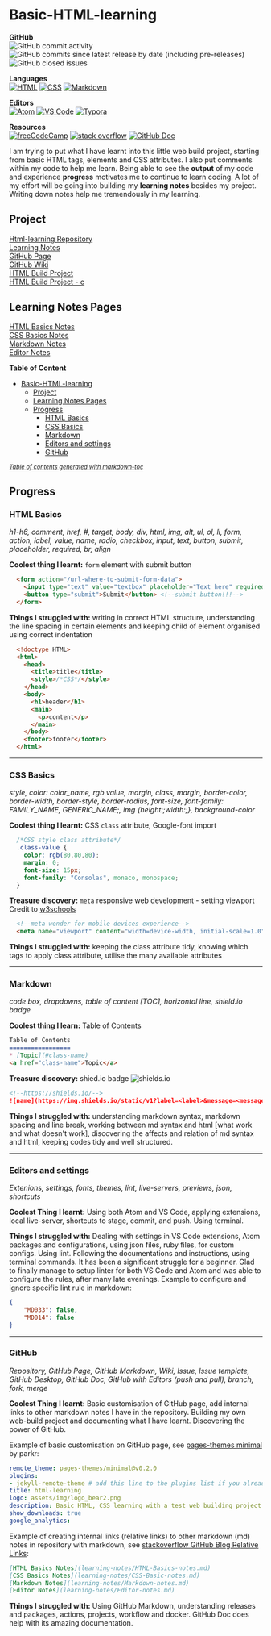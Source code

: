 # Basic-HTML-learning

**GitHub**  
![GitHub commit activity](https://img.shields.io/github/commit-activity/m/mcjoules/html-learning?color=brightgreen&logo=Github)
![GitHub commits since latest release by date (including pre-releases)](https://img.shields.io/github/commits-since/mcjoules/html-learning/v1.0.0?color=brightgreen&include_prereleases&logo=Github)
![GitHub closed issues](https://img.shields.io/github/issues-closed/mcjoules/html-learning?logo=GitHub&color=brightgreen)  

**Languages**  
<a href="https://html.spec.whatwg.org/" target="_blank"><img alt="HTML" src="https://img.shields.io/static/v1?label=HTML&message=build&color=green&logo=HTML5"></a>
<a href="https://www.w3.org/Style/CSS/Overview.en.html" target="_blank"><img alt="CSS" src="https://img.shields.io/static/v1?label=CSS&message=build&color=green&logo=CSS3"></a>
<a href="https://daringfireball.net/projects/markdown/" target="_blank"><img alt="Markdown" src="https://img.shields.io/static/v1?label=Markdown&message=build&color=green&logo=Markdown"></a>  

**Editors**  
<a href="https://atom.io/" target="_blank"><img alt="Atom" src="https://img.shields.io/static/v1?label=Atom&message=editor&color=teal&logo=Atom"></a>
<a href="https://code.visualstudio.com/" target="_blank"><img alt="VS Code" src="https://img.shields.io/static/v1?label=VS%20Code&message=editor&color=teal&logo=Visual%20Studio%20Code"></a>
<a href="https://typora.io/" target="_blank"><img alt="Typora" src="https://img.shields.io/static/v1?label=Typora&message=editor&color=teal&logo="></a>

**Resources**  
<a href="https://www.freecodecamp.org/" target="_blank"><img alt="freeCodeCamp" src="https://img.shields.io/static/v1?label=freeCodeCamp&message=resource&color=yellow&logo=freeCodeCamp"></a>
<a href="https://stackoverflow.com/" target="_blank"><img alt="stack overflow" src="https://img.shields.io/static/v1?label=StackOverflow&message=resource&color=yellow&logo=StackOverflow"></a>
<a href="https://docs.github.com/en" target="_blank"><img alt="GitHub Doc" src="https://img.shields.io/static/v1?label=GitHub%20Doc&message=resources&color=yellow&logo=GitHub&link=https://docs.github.com/en&link=%27#"></a>  

I am trying to put what I have learnt into this little web build project, starting from basic HTML tags, elements and CSS attributes. I also put comments within my code to help me learn. Being able to see the **output** of my code and experience **progress** motivates me to continue to learn coding. A lot of my effort will be going into building my **learning notes** besides my project. Writing down notes help me tremendously in my learning.  

## Project

[Html-learning Repository](https://github.com/mcjoules/html-learning)  
[Learning Notes](https://github.com/mcjoules/html-learning/tree/main/learning-notes)  
[GitHub Page](https://mcjoules.github.io/html-learning)  
[GitHub Wiki](https://github.com/mcjoules/html-learning/wiki)  
[HTML Build Project](https://mcjoules.github.io/html-learning/web-build-project/htmlbasic.html)  
[HTML Build Project - c](https://mcjoules.github.io/html-learning/web-build-project/htmlbasic-c)  

## Learning Notes Pages

[HTML Basics Notes](learning-notes/HTML-Basics-notes.md)  
[CSS Basics Notes](learning-notes/CSS-Basic-notes.md)  
[Markdown Notes](learning-notes/Markdown-notes.md)  
[Editor Notes](learning-notes/Editor-notes.md)  

**Table of Content**

- [Basic-HTML-learning](#basic-html-learning)
  - [Project](#project)
  - [Learning Notes Pages](#learning-notes-pages)
  - [Progress](#progress)
    - [HTML Basics](#html-basics)
    - [CSS Basics](#css-basics)
    - [Markdown](#markdown)
    - [Editors and settings](#editors-and-settings)
    - [GitHub](#github)

<small><i><a href='http://ecotrust-canada.github.io/markdown-toc/'>Table of contents generated with markdown-toc</a></i></small>

## Progress

### HTML Basics

_h1-h6, comment, href, #, target, body, div, html, img, alt, ul, ol, li, form, action, label, value, name, radio, checkbox, input, text, button, submit, placeholder, required, br, align_
<br/>

**Coolest thing I learnt:** `form` element with submit button

```html
  <form action="/url-where-to-submit-form-data">
    <input type="text" value="textbox" placeholder="Text here" required> <!--required attribute, required before submit-->
    <button type="submit">Submit</button> <!--submit button!!!-->
  </form>
```

**Things I struggled with:** writing in correct HTML structure, understanding the line spacing in certain elements and keeping child of element organised using correct indentation

```html
  <!doctype HTML>
  <html>
    <head>
      <title>title</title>
      <style>/*CSS*/</style>
    </head>
    <body>
      <h1>header</h1>
      <main>
        <p>content</p>
      </main>
    </body>
    <footer>footer</footer>
  </html>
```

---

### CSS Basics

_style, color: color_name, rgb value, margin, class, margin, border-color, border-width, border-style, border-radius, font-size, font-family: FAMILY_NAME, GENERIC_NAME;, img {height:;width:;}, background-color_
<br/>

**Coolest thing I learnt:** CSS `class` attribute, Google-font import

```css
  /*CSS style class attribute*/
  .class-value {
    color: rgb(80,80,80);
    margin: 0;
    font-size: 15px;
    font-family: "Consolas", monaco, monospace;
  }
```

**Treasure discovery:** `meta` responsive web development - setting viewport <br>
Credit to [w3schools](https://www.w3schools.com/css/css_rwd_viewport.asp)  

```html
  <!--meta wonder for mobile devices experience-->
  <meta name="viewport" content="width=device-width, initial-scale=1.0">
```

**Things I struggled with:** keeping the class attribute tidy, knowing which tags to apply class attribute, utilise the many available attributes

---

### Markdown

_code box, dropdowns, table of content [TOC], horizontal line, shield.io badge_
<br/>

**Coolest thing I learn:** Table of Contents

```markdown
Table of Contents
=================
* [Topic](#class-name)
<a href="class-name">Topic</a>
```

**Treasure discovery:** shied.io badge ![shields.io](https://img.shields.io/static/v1?label=shields.io&message=badge&color=%3Cbrightgreen%3E&logo=Shields.io)

```markdown
<!--https://shields.io/-->
![name](https://img.shields.io/static/v1?label=<label>&message=<message>&color=<color>&logo=<name>)
```

**Things I struggled with:** understanding markdown syntax, markdown spacing and line break, working between md syntax and html [what work and what doesn't work], discovering the affects and relation of md syntax and html, keeping codes tidy and well structured.

---

### Editors and settings

*Extenions, settings, fonts, themes, lint, live-servers, previews, json, shortcuts*  

**Coolest Thing I learnt:** Using both Atom and VS Code, applying extensions, local live-server, shortcuts to stage, commit, and push. Using terminal.  

**Things I struggled with:** Dealing with settings in VS Code extensions, Atom packages and configurations, using json files, ruby files, for custom configs. Using lint. Following the documentations and instructions, using terminal commands. It has been a significant struggle for a beginner. Glad to finally manage to setup linter for both VS Code and Atom and was able to configure the rules, after many late evenings. Example to configure and ignore specific lint rule in markdown:  

```json
{
    "MD033": false,
    "MD014": false
}
```

---

### GitHub

*Repository, GitHub Page, GitHub Markdown, Wiki, Issue, Issue template, GitHub Desktop, GitHub Doc, GitHub with Editors (push and pull), branch, fork, merge*

**Coolest Thing I learnt:** Basic customisation of GitHub page, add internal links to other markdown notes I have in the repository. Building my own web-build project and documenting what I have learnt. Discovering the power of GitHub.  

Example of basic customisation on GitHub page, see [pages-themes minimal](https://github.com/pages-themes/minimal) by parkr:

```yml
remote_theme: pages-themes/minimal@v0.2.0
plugins:
- jekyll-remote-theme # add this line to the plugins list if you already have one
title: html-learning
logo: assets/img/logo_bear2.png
description: Basic HTML, CSS learning with a test web building project to implement what I learnt.
show_downloads: true
google_analytics:
```

Example of creating internal links (relative links) to other markdown (md) notes in repository with markdown, see [stackoverflow GitHub Blog Relative Links](https://stackoverflow.com/questions/7653483/github-relative-link-in-markdown-file/7658676#7658676):

```markdown
[HTML Basics Notes](learning-notes/HTML-Basics-notes.md)  
[CSS Basics Notes](learning-notes/CSS-Basic-notes.md)  
[Markdown Notes](learning-notes/Markdown-notes.md)  
[Editor Notes](learning-notes/Editor-notes.md)  
```

**Things I struggled with:** Using GitHub Markdown, understanding releases and packages, actions, projects, workflow and docker. GitHub Doc does help with its amazing documentation.  
